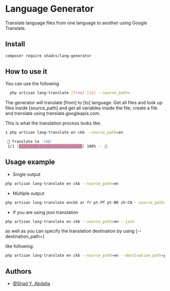 
# Language Generator


Translate language files from one language to another using Google Translate.

## Install
```bash
composer require shadcs/lang-generator
```

## How to use it

You can use the following
```bash
  php artisan lang-translate [from] [to] --source_path=
```

The generator will translate [from] to [to] language.
Get all files and look up files inside [source_path] and get all variables inside the file; create a file and translate using translate.googleapis.com.

This is what the translation process looks like.

```bash
❯ php artisan lang-translate en ckb --source_path=en

 🚀 Translate to 'ckb'
 1/1 [▓▓▓▓▓▓▓▓▓▓▓▓▓▓▓▓▓▓▓▓▓▓▓▓▓▓▓▓] 100% -- 💯
```


## Usage example

- Single output
```bash
php artisan lang-translate en ckb --source_path=en
```
- Multiple output
```bash
php artisan lang-translate enckb ar fr pt-PT pt-BR zh-CN --source_path=en
```
- If you are using json translation
```bash
php artisan lang-translate en ckb --source_path=en --json
```

as well as you can specify the translation destination by using [--destination_path=]

like following:
```bash
php artisan lang-translate en ckb --source_path=en --destination_path=path/to/ckb
```
## Authors

- [@Shad Y. Abdalla](https://www.github.com/shadcs)

